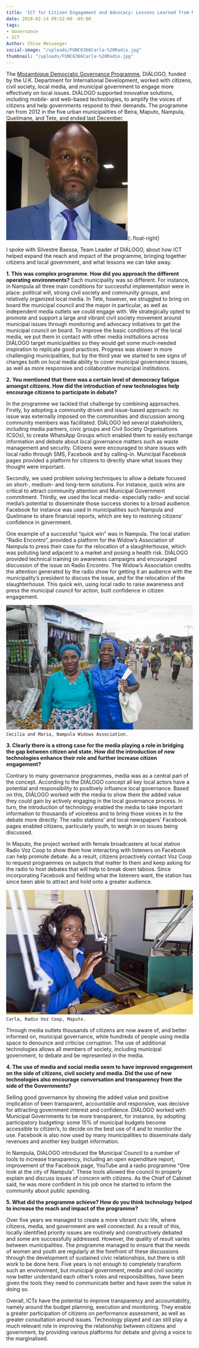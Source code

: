 ```yaml
---
title: 'ICT for Citizen Engagement and Advocacy: Lessons Learned from Mozambique DIÁLOGO'
date: 2018-02-14 09:52:00 -05:00
tags:
- Governance
- ICT
Author: Chloe Messenger
social-image: "/uploads/FUNC6366Carla-%20Radio.jpg"
thumbnail: "/uploads/FUNC6366Carla-%20Radio.jpg"
---
```


The [Mozambique Democratic Governance Programme](https://www.dai.com/our-work/projects/mozambique-democratic-governance-support-programme-dgsp), DIÁLOGO, funded by the U.K. Department for International Development, worked with citizens, civil society, local media, and municipal government to engage more effectively on local issues. DIÁLOGO supported innovative solutions, including mobile- and web-based technologies, to amplify the voices of citizens and help governments respond to their demands. The programme ran from 2012 in the five urban municipalities of Beira, Maputo, Nampula, Quelimane, and Tete, and ended last December.
![SIlvestre.jpg](/uploads/SIlvestre.jpg){:.float-right}

<!--more-->

I spoke with Silvestre Baessa, Team Leader of DIÁLOGO, about how ICT helped expand the reach and impact of the programme, bringing together citizens and local government, and what lessons we can take away.

**1. This was complex programme. How did you approach the different operating environments?**
Each municipality was so different. For instance, in Nampula all three main conditions for successful implementation were in place: political will, strong civil society and community groups, and relatively organized local media. In Tete, however, we struggled to bring on board the municipal council and the mayor in particular, as well as independent media outlets we could engage with. We strategically opted to promote and support a large and vibrant civil society movement around municipal issues through monitoring and advocacy initiatives to get the municipal council on board. To improve the basic conditions of the local media, we put them in contact with other media institutions across DIÁLOGO target municipalities so they would get some much-needed inspiration to replicate good practices. Progress was slower in more challenging municipalities, but by the third year we started to see signs of changes both on local media ability to cover municipal governance issues, as well as more responsive and collaborative municipal institutions.

**2. You mentioned that there was a certain level of democracy fatigue amongst citizens. How did the introduction of new technologies help encourage citizens to participate in debate?**

In the programme we tackled that challenge by combining approaches. Firstly, by adopting a community driven and issue-based approach: no issue was externally imposed on the communities and discussion among community members was facilitated. DIÁLOGO led several stakeholders, including media partners, civic groups and Civil Society Organisations (CSOs), to create WhatsApp Groups which enabled them to easily exchange information and debate about local governance matters such as waste management and security. Citizens were encouraged to share issues with local radio through SMS, Facebook and by calling-in. Municipal Facebook pages provided a platform for citizens to directly share what issues they thought were important.

Secondly, we used problem solving techniques to allow a debate focused on short-, medium- and long-term solutions. For instance, quick wins are critical to attract community attention and Municipal Government commitment. Thirdly, we used the local media- especially radio- and social media’s potential to disseminate those success stories to a broad audience. Facebook for instance was used in municipalities such Nampula and Quelimane to share financial reports, which are key to restoring citizens’ confidence in government.

One example of a successful “quick win” was in Nampula. The local station “Radio Encontro”, provided a platform for the Widow’s Association of Nampula to press their case for the relocation of a slaughterhouse, which was polluting land adjacent to a market and posing a health risk. DIÁLOGO provided technical training on awareness campaigns and encouraged discussion of the issue on Radio Encontro. The Widow’s Association credits the attention generated by the radio show for getting it an audience with the municipality’s president to discuss the issue, and for the relocation of the slaughterhouse. This quick win, using local radio to raise awareness and press the municipal council for action, built confidence in citizen engagement.

![FUNC6183CeciliaandMaria-Widowsassoc.jpg](/uploads/FUNC6183CeciliaandMaria-Widowsassoc.jpg)
`Cecilia and Maria, Nampula Widows Association.`

**3.  Clearly there is a strong case for the media playing a role in bridging the gap between citizen and state. How did the introduction of new technologies enhance their role and further increase citizen engagement?**

Contrary to many governance programmes, media was as a central part of the concept. According to the DIÁLOGO concept all key local actors have a potential and responsibility to positively influence local governance. Based on this, DIÁLOGO worked with the media to show them the added value they could gain by actively engaging in the local governance process. In turn, the introduction of technology enabled the media to take important information to thousands of voiceless and to bring those voices in to the debate more directly. The radio stations’ and local newspapers’ Facebook pages enabled citizens, particularly youth, to weigh in on issues being discussed.

In Maputo, the project worked with female broadcasters at local station Radio Voz Coop to show them how interacting with listeners on Facebook can help promote debate. As a result, citizens proactively contact Voz Coop to request programmes on subjects that matter to them and keep asking for the radio to host debates that will help to break down taboos. Since incorporating Facebook and fielding what the listeners want, the station has since been able to attract and hold onto a greater audience.

![FUNC6366Carla-Radio.jpg](/uploads/FUNC6366Carla-Radio.jpg)
`Carla, Radio Voz Coop, Maputo.`

Through media outlets thousands of citizens are now aware of, and better informed on, municipal governance, while hundreds of people using media space to denounce and criticise corruption. The use of additional technologies allows all members of society, including municipal government, to debate and be represented in the media.

**4. The use of media and social media seem to have improved engagement on the side of citizens, civil society and media. Did the use of new technologies also encourage conversation and transparency from the side of the Governments?**

Selling good governance by showing the added value and positive implication of been transparent, accountable and responsive, was decisive for attracting government interest and confidence. DIÁLOGO worked with Municipal Governments to be more transparent, for instance, by adopting participatory budgeting: some 15% of municipal budgets become accessible to citizen’s, to decide on the best use of it and to monitor the use. Facebook is also now used by many municipalities to disseminate daily revenues and another key budget information.

In Nampula, DIALOGO introduced the Municipal Council to a number of tools to increase transparency, including an open expenditure report, improvement of the Facebook page, YouTube and a radio programme “One look at the city of Nampula”. These tools allowed the council to properly explain and discuss issues of concern with citizens. As the Chief of Cabinet said, he was more confident in his job once he started to inform the community about public spending.

**5. What did the programme achieve? How do you think technology helped to increase the reach and impact of the programme?**

Over five years we managed to create a more vibrant civic life, where citizens, media, and government are well connected. As a result of this, locally identified priority issues are routinely and constructively debated and some are successfully addressed. However, the quality of result varies between municipalities. The programme managed to ensure that the needs of women and youth are regularly at the forefront of these discussions through the development of sustained civic relationships, but there is still work to be done here. Five years is not enough to completely transform such an environment, but municipal government, media and civil society now better understand each other’s roles and responsibilities, have been given the tools they need to communicate better and have seen the value in doing so.

Overall, ICTs have the potential to improve transparency and accountability, namely around the budget planning, execution and monitoring. They enable a greater participation of citizens on performance assessment, as well as greater consultation around issues. Technology played and can still play a much relevant role in improving the relationship between citizens and government, by providing various platforms for debate and giving a voice to the marginalised.